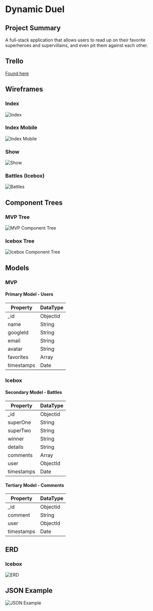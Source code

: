 # Dynamic Duel
## Project Summary
A full-stack application that allows users to read up on their favorite superheroes and supervillains, and even pit them against each other.

## Trello
[Found here](https://trello.com/b/e1IHm99d/project-3-dynamicduel)

## Wireframes
### Index
![Index](./assets/index.png)

### Index Mobile
![Index Mobile](./assets/index-mobile.png)

### Show
![Show](./assets/show.png)

### Battles (Icebox)
![Battles](./assets/battles.png)

## Component Trees
### MVP Tree
![MVP Component Tree](./assets/mvp-tree.png)

### Icebox Tree
![Icebox Component Tree](./assets/icebox-tree.png)

## Models
### MVP
#### Primary Model - Users
|**Property**|**DataType**|
| - | - |
| _id | Objectid |
| name | String |
| googleId | String |
| email | String |
| avatar | String |
| favorites | Array |
| timestamps | Date |

### Icebox
#### Secondary Model - Battles
|**Property**|**DataType**|
| - | - |
| _id | Objectid |
| superOne | String |
| superTwo | String |
| winner | String |
| details | String |
| comments | Array |
| user | ObjectId |
| timestamps | Date |

#### Tertiary Model - Comments
|**Property**|**DataType**|
| - | - |
| _id | Objectid |
| comment | String |
| user | ObjectId |
| timestamps | Date |


## ERD
### Icebox
![ERD](./assets/icebox-erd.png)

## JSON Example
![JSON Example](./assets/json-example.png)
